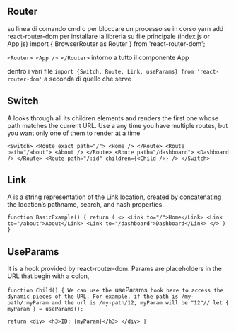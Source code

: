 ## Router

su linea di comando cmd c per bloccare un processo se in corso
yarn add react-router-dom  per installare la libreria
su file principale (index.js or App.js) import { BrowserRouter as Router } from 'react-router-dom';

`<Router>
  <App />
</Router>`   intorno a tutto il componente App 

dentro i  vari file `import {Switch, Route, Link, useParams} from 'react-router-dom'` a seconda di quello che serve

## Switch

A <Switch> looks through all its children <Route> elements and renders the first one whose path matches the current URL. Use a <Switch> any time
  you have multiple routes, but you want only one of them to render at a time

`<Switch>
  <Route exact path="/">
    <Home />
  </Route>
  <Route path="/about">
    <About />
  </Route>
  <Route path="/dashboard">
    <Dashboard />
  </Route>
  <Route path="/:id" children={<Child />} />
</Switch>`

## Link
A <Link> is a string representation of the Link location, created by concatenating the location’s pathname, search, and hash properties.


`function BasicExample() {
  return (
    <>
      <Link to="/">Home</Link>
      <Link to="/about">About</Link>
      <Link to="/dashboard">Dashboard</Link>
    </>
  )
}`

## UseParams
It is a hook provided by react-router-dom. Params are placeholders in the URL that begin with a colon,

`function Child() {
  We can use the `useParams` hook here to access the dynamic pieces of the URL.
  For example, if the path is /my-path/:myParam and the url is /my-path/12, myParam will be "12"//
  let { myParam } = useParams();`
  
  `return
    <div> <h3>ID: {myParam}</h3> </div>
}`
